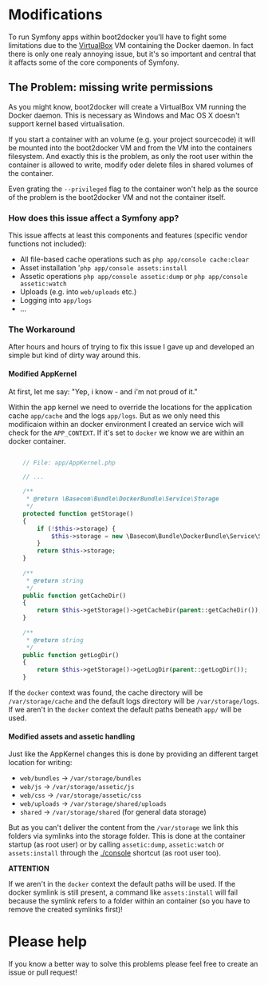 # Modifications

To run Symfony apps within boot2docker you'll have to fight some limitations due to the [VirtualBox][1] VM containing the Docker daemon.
In fact there is only one realy annoying issue, but it's so important and central that it affacts some of the core components of Symfony.


## The Problem: missing write permissions

As you might know, boot2docker will create a VirtualBox VM running the Docker daemon. This is necessary as Windows and Mac OS X doesn't support kernel based virtualisation.

If you start a container with an volume (e.g. your project sourcecode) it will be mounted into the boot2docker VM and from the VM into the containers filesystem.
And exactly this is the problem, as only the root user within the container is allowed to write, modify oder delete files in shared volumes of the container.

Even grating the `--privileged` flag to the container won't help as the source of the problem is the boot2docker VM and not the container itself.


### How does this issue affect a Symfony app?

This issue affects at least this components and features (specific vendor functions not included):

* All file-based cache operations such as `php app/console cache:clear`
* Asset installation '`php app/console assets:install`
* Assetic operations `php app/console assetic:dump` or `php app/console assetic:watch`
* Uploads (e.g. into `web/uploads` etc.)
* Logging into `app/logs`
* ...


### The Workaround
  
After hours and hours of trying to fix this issue I gave up and developed an simple but kind of dirty way around this.


#### Modified AppKernel 

At first, let me say: "Yep, i know - and i'm not proud of it."

Within the app kernel we need to override the locations for the application cache `app/cache` and the logs `app/logs`.
But as we only need this modificaion within an docker environment I created an service wich will check for the `APP_CONTEXT`.
If it's set to `docker` we know we are within an docker container.


```php

    // File: app/AppKernel.php

    // ...

    /**
     * @return \Basecom\Bundle\DockerBundle\Service\Storage
     */
    protected function getStorage()
    {
        if (!$this->storage) {
            $this->storage = new \Basecom\Bundle\DockerBundle\Service\Storage($this);
        }
        return $this->storage;
    }
    
    /**
     * @return string
     */
    public function getCacheDir()
    {
        return $this->getStorage()->getCacheDir(parent::getCacheDir());
    }
    
    /**
     * @return string
     */
    public function getLogDir()
    {
        return $this->getStorage()->getLogDir(parent::getLogDir());
    }

```

If the `docker` context was found, the cache directory will be `/var/storage/cache` and the default logs directory will be `/var/storage/logs`.
If we aren't in the `docker` context the default paths beneath `app/` will be used. 


#### Modified assets and assetic handling

Just like the AppKernel changes this is done by providing an different target location for writing:

* `web/bundles` -> `/var/storage/bundles`
* `web/js` -> `/var/storage/assetic/js`
* `web/css` -> `/var/storage/assetic/css`
* `web/uploads` -> `/var/storage/shared/uploads`
* `shared` -> `/var/storage/shared` (for general data storage)

But as you can't deliver the content from the `/var/storage` we link this folders via symlinks into the storage folder.
This is done at the container startup (as root user) or by calling `assetic:dump`, `assetic:watch` or `assets:install` through the [./console][2] shortcut (as root user too).

**ATTENTION**

If we aren't in the `docker` context the default paths will be used.
If the docker symlink is still present, a command like `assets:install` will fail because the symlink refers to a folder within an container (so you have to remove the created symlinks first)!



# Please help

If you know a better way to solve this problems please feel free to create an issue or pull request!



[1]:    https://www.virtualbox.org/
[2]:    ./commands.md